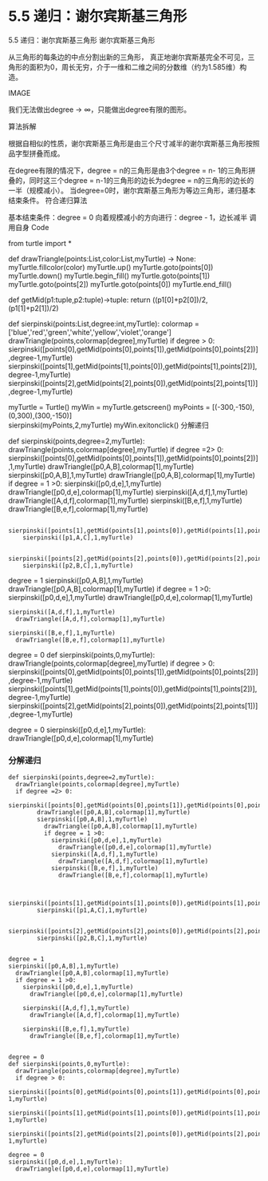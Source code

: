 # 5.5 递归：谢尔宾斯基三角形
5.5 递归：谢尔宾斯基三角形
谢尔宾斯基三角形

从三角形的每条边的中点分割出新的三角形，
真正地谢尔宾斯基完全不可见，三角形的面积为0，周长无穷，介于一维和二维之间的分数维（约为1.585维）构造。

IMAGE

我们无法做出degree -> ∞，只能做出degree有限的图形。

算法拆解

根据自相似的性质，谢尔宾斯基三角形是由三个尺寸减半的谢尔宾斯基三角形按照品字型拼叠而成。

在degree有限的情况下，degree = n的三角形是由3个degree = n- 1的三角形拼叠的，同时这三个degree = n-1的三角形的边长为degree = n的三角形的边长的一半（规模减小）。
当degree=0时，谢尔宾斯基三角形为等边三角形，递归基本结束条件。
符合递归算法

基本结束条件：degree = 0
向着规模减小的方向进行：degree - 1，边长减半
调用自身
Code

from turtle import *

def drawTriangle(points:List,color:List,myTurtle) -> None:
    myTurtle.fillcolor(color)
    myTurtle.up()
    myTurtle.goto(points[0])
    myTurtle.down()
    myTurtle.begin_fill()
    myTurtle.goto(points[1])
    myTurtle.goto(points[2])
    myTurtle.goto(points[0])
    myTurtle.end_fill()

def getMid(p1:tuple,p2:tuple)->tuple: 
    return ((p1[0]+p2[0])/2, (p1[1]+p2[1])/2)

def sierpinski(points:List,degree:int,myTurtle):
    colormap = ['blue','red','green','white','yellow','violet','orange']
    drawTriangle(points,colormap[degree],myTurtle)
    if degree > 0:
        sierpinski([points[0],getMid(points[0],points[1]),getMid(points[0],points[2])],degree-1,myTurtle)
        sierpinski([points[1],getMid(points[1],points[0]),getMid(points[1],points[2])],degree-1,myTurtle)
        sierpinski([points[2],getMid(points[2],points[0]),getMid(points[2],points[1])],degree-1,myTurtle)

myTurtle = Turtle()
myWin = myTurtle.getscreen()
myPoints = [(-300,-150),(0,300),(300,-150)]  
sierpinski(myPoints,2,myTurtle)
myWin.exitonclick()
分解递归

def sierpinski(points,degree=2,myTurtle):
  drawTriangle(points,colormap[degree],myTurtle)
  if degree =2> 0:
      sierpinski([points[0],getMid(points[0],points[1]),getMid(points[0],points[2])],1,myTurtle)
        drawTriangle([p0,A,B],colormap[1],myTurtle)
        sierpinski([p0,A,B],1,myTurtle)
          drawTriangle([p0,A,B],colormap[1],myTurtle)
          if degree = 1 >0:
            sierpinski([p0,d,e],1,myTurtle)
              drawTriangle([p0,d,e],colormap[1],myTurtle)
            sierpinski([A,d,f],1,myTurtle)
              drawTriangle([A,d,f],colormap[1],myTurtle)
            sierpinski([B,e,f],1,myTurtle)
              drawTriangle([B,e,f],colormap[1],myTurtle)
    

      sierpinski([points[1],getMid(points[1],points[0]),getMid(points[1],points[2])],1,myTurtle)
        sierpinski([p1,A,C],1,myTurtle)
      
      sierpinski([points[2],getMid(points[2],points[0]),getMid(points[2],points[1])],1,myTurtle)
        sierpinski([p2,B,C],1,myTurtle)

  

  
degree = 1
sierpinski([p0,A,B],1,myTurtle)
  drawTriangle([p0,A,B],colormap[1],myTurtle)
  if degree = 1 >0:
    sierpinski([p0,d,e],1,myTurtle)
      drawTriangle([p0,d,e],colormap[1],myTurtle)
    
    sierpinski([A,d,f],1,myTurtle)
      drawTriangle([A,d,f],colormap[1],myTurtle)
    
    sierpinski([B,e,f],1,myTurtle)
      drawTriangle([B,e,f],colormap[1],myTurtle)
    
  


degree = 0
def sierpinski(points,0,myTurtle):
  drawTriangle(points,colormap[degree],myTurtle)
  if degree > 0:
      sierpinski([points[0],getMid(points[0],points[1]),getMid(points[0],points[2])],degree-1,myTurtle)
      sierpinski([points[1],getMid(points[1],points[0]),getMid(points[1],points[2])],degree-1,myTurtle)
      sierpinski([points[2],getMid(points[2],points[0]),getMid(points[2],points[1])],degree-1,myTurtle)

degree = 0
sierpinski([p0,d,e],1,myTurtle):
  drawTriangle([p0,d,e],colormap[1],myTurtle)


### 分解递归
```
def sierpinski(points,degree=2,myTurtle):
  drawTriangle(points,colormap[degree],myTurtle)
  if degree =2> 0:
      sierpinski([points[0],getMid(points[0],points[1]),getMid(points[0],points[2])],1,myTurtle)
        drawTriangle([p0,A,B],colormap[1],myTurtle)
        sierpinski([p0,A,B],1,myTurtle)
          drawTriangle([p0,A,B],colormap[1],myTurtle)
          if degree = 1 >0:
            sierpinski([p0,d,e],1,myTurtle)
              drawTriangle([p0,d,e],colormap[1],myTurtle)
            sierpinski([A,d,f],1,myTurtle)
              drawTriangle([A,d,f],colormap[1],myTurtle)
            sierpinski([B,e,f],1,myTurtle)
              drawTriangle([B,e,f],colormap[1],myTurtle)
    

      sierpinski([points[1],getMid(points[1],points[0]),getMid(points[1],points[2])],1,myTurtle)
        sierpinski([p1,A,C],1,myTurtle)
      
      sierpinski([points[2],getMid(points[2],points[0]),getMid(points[2],points[1])],1,myTurtle)
        sierpinski([p2,B,C],1,myTurtle)

  
degree = 1
sierpinski([p0,A,B],1,myTurtle)
  drawTriangle([p0,A,B],colormap[1],myTurtle)
  if degree = 1 >0:
    sierpinski([p0,d,e],1,myTurtle)
      drawTriangle([p0,d,e],colormap[1],myTurtle)
    
    sierpinski([A,d,f],1,myTurtle)
      drawTriangle([A,d,f],colormap[1],myTurtle)
    
    sierpinski([B,e,f],1,myTurtle)
      drawTriangle([B,e,f],colormap[1],myTurtle)
    

degree = 0
def sierpinski(points,0,myTurtle):
  drawTriangle(points,colormap[degree],myTurtle)
  if degree > 0:
      sierpinski([points[0],getMid(points[0],points[1]),getMid(points[0],points[2])],degree-1,myTurtle)
      sierpinski([points[1],getMid(points[1],points[0]),getMid(points[1],points[2])],degree-1,myTurtle)
      sierpinski([points[2],getMid(points[2],points[0]),getMid(points[2],points[1])],degree-1,myTurtle)

degree = 0
sierpinski([p0,d,e],1,myTurtle):
  drawTriangle([p0,d,e],colormap[1],myTurtle)
```